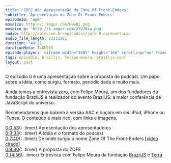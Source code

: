 ```yaml
---
title: 'ZOFE #0: Apresentação do Zone Of Front-Enders'
subtitle: 'Apresentação do Zone Of Front-Enders'
episodeID: 'ep0'
mosaico: http://i.imgur.com/HwwDi.png
mosaico_g: 'http://i.imgur.com/xYVJGsa.png'
audio: http://zofe.com.br/episodios/zofe-0-apresentacao
audio_file_length: 23211281
duration: '48:21'
durationMeta: T48M21S
episode-player: '<iframe width="100%" height="166" scrolling="no" frameborder="no" src="https://w.soundcloud.com/player/?url=https%3A//api.soundcloud.com/tracks/155514652%3Fsecret_token%3Ds-qCPhX&amp;color=ff5500&amp;auto_play=false&amp;hide_related=true&amp;show_artwork=true&amp;show_comments=false&amp;show_user=false&amp;show_reposts=false"></iframe>'
tags: episodio, braziljs, felipe-moura, braziljs-conf
layout: post
---
```


O episódio 0 é uma apresentação sobre a proposta do podcast. Um papo sobre a idéia, como surgiu, formato, periodicidade e muito mais.

Ainda temos a entrevista zero, com Felipe Moura, um dos fundadores da fundação BrazilJS e realizador do evento BrazilJS: a maior conferência de JavaScript do universo.
<!-- excerpt -->

Recomendamos que baixem a versão AAC e ouçam em seu iPod, iPhone ou iTunes. O conteúdo é mais rico, com links e imagens.

[0:0:53](#t=0:0:53){: .timer} Apresentação dos apresentadores<br>
[0:3:33](#t=0:3:33){: .timer} A idéia e o formato do podcast<br>
[0:7:40](#t=0:7:40){: .timer} De onde surgiu o nome Zone Of The Front-Enders \[[vídeo citado](http://www.youtube.com/watch?v=aPVOxvABhdA "Zone Of The Enders")\]<br>
[0:9:30](#t=0:9:30){: .timer} A proposta do ZOFE<br>
[0:14:56](#t=0:14:56){: .timer} Entrevista com Felipe Moura da fundação [BrazilJS](http://braziljs.org/ "BrazilJS Foundation") e [Terra](http://terra.com.br/ "Portal Terra")
